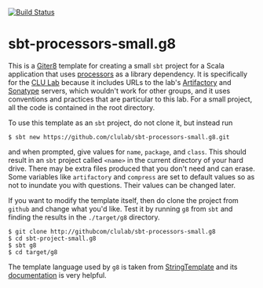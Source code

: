 <!-- [![Build Status](https://travis-ci.org/clulab/sbt-processors-small.g8.svg?branch=main)](https://travis-ci.org/clulab/sbt-processors-small.g8) -->
[![Build Status](https://github.com/clulab/sbt-processors-small.g8/workflows/sbt-processors-small%20CI/badge.svg)](https://github.com/clulab/sbt-processors-small.g8/actions)

# sbt-processors-small.g8

This is a [Giter8](http://foundweekends.org/giter8) template for creating a small `sbt` project for a Scala application that uses [processors](https://github.com/clulab/processors) as a library dependency.  It is specifically for the  [CLU Lab](http://github.com/clulab) because it includes URLs to the lab's [Artifactory](https://artifactory.clulab.org/artifactory/webapp/#/home) and [Sonatype](https://oss.sonatype.org/index.html#nexus-search;quick~clulab) servers, which wouldn't work for other groups, and it uses conventions and practices that are particular to this lab.  For a small project, all the code is contained in the root directory.

To use this template as an `sbt` project, do not clone it, but instead run
```
$ sbt new https://github.com/clulab/sbt-processors-small.g8.git
```
and when prompted, give values for `name`, `package`, and `class`.  This should result in an `sbt` project called `<name>` in the current directory of your hard drive.  There may be extra files produced that you don't need and can erase.  Some variables like `artifactory` and `compress` are set to default values so as not to inundate you with questions.  Their values can be changed later. 

If you want to modify the template itself, then do clone the project from `github` and change what you'd like.  Test it by running `g8` from `sbt` and finding the results in the `./target/g8` directory.
```
$ git clone http://githubcom/clulab/sbt-processors-small.g8
$ cd sbt-project-small.g8
$ sbt g8
$ cd target/g8
```
The template language used by `g8` is taken from [StringTemplate](https://github.com/antlr/stringtemplate4/) and its [documentation](https://github.com/antlr/stringtemplate4/blob/master/doc/index.md) is very helpful.
